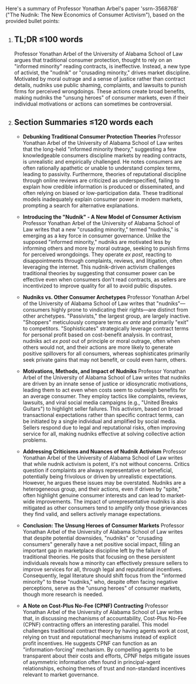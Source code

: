 Here's a summary of Professor Yonathan Arbel's paper 'ssrn-3568768' ("The Nudnik: The New Economics of Consumer Activism"), based on the provided bullet points:

1.  ## TL;DR ≤100 words
    Professor Yonathan Arbel of the University of Alabama School of Law argues that traditional consumer protection, thought to rely on an "informed minority" reading contracts, is ineffective. Instead, a new type of activist, the "nudnik" or "crusading minority," drives market discipline. Motivated by moral outrage and a sense of justice rather than contract details, nudniks use public shaming, complaints, and lawsuits to punish firms for perceived wrongdoings. These actions create broad benefits, making nudniks the "unsung heroes" of consumer markets, even if their individual motivations or actions can sometimes be controversial.

2.  ## Section Summaries ≤120 words each

    *   **Debunking Traditional Consumer Protection Theories**
        Professor Yonathan Arbel of the University of Alabama School of Law writes that the long-held "informed minority theory," suggesting a few knowledgeable consumers discipline markets by reading contracts, is unrealistic and empirically challenged. He notes consumers are often rationally apathetic or unable to understand complex terms, leading to passivity. Furthermore, theories of reputational discipline through online reviews are criticized as underspecified, failing to explain how credible information is produced or disseminated, and often relying on biased or low-participation data. These traditional models inadequately explain consumer power in modern markets, prompting a search for alternative explanations.

    *   **Introducing the "Nudnik" - A New Model of Consumer Activism**
        Professor Yonathan Arbel of the University of Alabama School of Law writes that a new "crusading minority," termed "nudniks," is emerging as a key force in consumer governance. Unlike the supposed "informed minority," nudniks are motivated less by informing others and more by moral outrage, seeking to punish firms for perceived wrongdoings. They operate *ex post*, reacting to disappointments through complaints, reviews, and litigation, often leveraging the internet. This nudnik-driven activism challenges traditional theories by suggesting that consumer power can be effective even when consumers don't read contracts, as sellers are incentivized to improve quality for all to avoid public disputes.

    *   **Nudniks vs. Other Consumer Archetypes**
        Professor Yonathan Arbel of the University of Alabama School of Law writes that "nudniks"—consumers highly prone to vindicating their rights—are distinct from other archetypes. "Passivists," the largest group, are largely inactive. "Shoppers" meticulously compare terms *ex ante* and primarily "exit" to competitors. "Sophisticates" strategically leverage contract terms for personal profit based on cost-benefit analysis. In contrast, nudniks act *ex post* out of principle or moral outrage, often when others would not, and their actions are more likely to generate positive spillovers for all consumers, whereas sophisticates primarily seek private gains that may not benefit, or could even harm, others.

    *   **Motivations, Methods, and Impact of Nudniks**
        Professor Yonathan Arbel of the University of Alabama School of Law writes that nudniks are driven by an innate sense of justice or idiosyncratic motivations, leading them to act even when costs seem to outweigh benefits for an average consumer. They employ tactics like complaints, reviews, lawsuits, and viral social media campaigns (e.g., "United Breaks Guitars") to highlight seller failures. This activism, based on broad transactional expectations rather than specific contract terms, can be initiated by a single individual and amplified by social media. Sellers respond due to legal and reputational risks, often improving service for all, making nudniks effective at solving collective action problems.

    *   **Addressing Criticisms and Nuances of Nudnik Activism**
        Professor Yonathan Arbel of the University of Alabama School of Law writes that while nudnik activism is potent, it's not without concerns. Critics question if complaints are always representative or beneficial, potentially being frivolous or driven by unrealistic expectations. However, he argues these issues may be overstated. Nudniks are a heterogeneous group, and their actions, even if driven by "spite," often highlight genuine consumer interests and can lead to market-wide improvements. The impact of unrepresentative nudniks is also mitigated as other consumers tend to amplify only those grievances they find valid, and sellers actively manage expectations.

    *   **Conclusion: The Unsung Heroes of Consumer Markets**
        Professor Yonathan Arbel of the University of Alabama School of Law writes that despite potential downsides, "nudniks" or "crusading consumers" generally have a net positive social impact, filling an important gap in marketplace discipline left by the failure of traditional theories. He posits that focusing on these persistent individuals reveals how a minority can effectively pressure sellers to improve services for all, through legal and reputational incentives. Consequently, legal literature should shift focus from the "informed minority" to these "nudniks," who, despite often facing negative perceptions, serve as the "unsung heroes" of consumer markets, though more research is needed.

    *   **A Note on Cost-Plus No-Fee (CPNF) Contracting**
        Professor Yonathan Arbel of the University of Alabama School of Law writes that, in discussing mechanisms of accountability, Cost-Plus No-Fee (CPNF) contracting offers an interesting parallel. This model challenges traditional contract theory by having agents work at cost, relying on trust and reputational mechanisms instead of explicit profit incentives. He suggests CPNF can function as an "information-forcing" mechanism. By compelling agents to be transparent about their costs and efforts, CPNF helps mitigate issues of asymmetric information often found in principal-agent relationships, echoing themes of trust and non-standard incentives relevant to market governance.